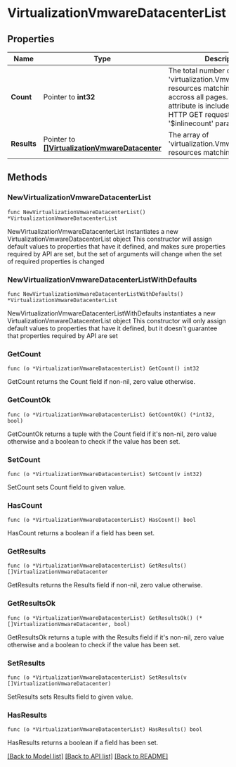 # VirtualizationVmwareDatacenterList

## Properties

Name | Type | Description | Notes
------------ | ------------- | ------------- | -------------
**Count** | Pointer to **int32** | The total number of &#39;virtualization.VmwareDatacenter&#39; resources matching the request, accross all pages. The &#39;Count&#39; attribute is included when the HTTP GET request includes the &#39;$inlinecount&#39; parameter. | [optional] 
**Results** | Pointer to [**[]VirtualizationVmwareDatacenter**](virtualization.VmwareDatacenter.md) | The array of &#39;virtualization.VmwareDatacenter&#39; resources matching the request. | [optional] 

## Methods

### NewVirtualizationVmwareDatacenterList

`func NewVirtualizationVmwareDatacenterList() *VirtualizationVmwareDatacenterList`

NewVirtualizationVmwareDatacenterList instantiates a new VirtualizationVmwareDatacenterList object
This constructor will assign default values to properties that have it defined,
and makes sure properties required by API are set, but the set of arguments
will change when the set of required properties is changed

### NewVirtualizationVmwareDatacenterListWithDefaults

`func NewVirtualizationVmwareDatacenterListWithDefaults() *VirtualizationVmwareDatacenterList`

NewVirtualizationVmwareDatacenterListWithDefaults instantiates a new VirtualizationVmwareDatacenterList object
This constructor will only assign default values to properties that have it defined,
but it doesn't guarantee that properties required by API are set

### GetCount

`func (o *VirtualizationVmwareDatacenterList) GetCount() int32`

GetCount returns the Count field if non-nil, zero value otherwise.

### GetCountOk

`func (o *VirtualizationVmwareDatacenterList) GetCountOk() (*int32, bool)`

GetCountOk returns a tuple with the Count field if it's non-nil, zero value otherwise
and a boolean to check if the value has been set.

### SetCount

`func (o *VirtualizationVmwareDatacenterList) SetCount(v int32)`

SetCount sets Count field to given value.

### HasCount

`func (o *VirtualizationVmwareDatacenterList) HasCount() bool`

HasCount returns a boolean if a field has been set.

### GetResults

`func (o *VirtualizationVmwareDatacenterList) GetResults() []VirtualizationVmwareDatacenter`

GetResults returns the Results field if non-nil, zero value otherwise.

### GetResultsOk

`func (o *VirtualizationVmwareDatacenterList) GetResultsOk() (*[]VirtualizationVmwareDatacenter, bool)`

GetResultsOk returns a tuple with the Results field if it's non-nil, zero value otherwise
and a boolean to check if the value has been set.

### SetResults

`func (o *VirtualizationVmwareDatacenterList) SetResults(v []VirtualizationVmwareDatacenter)`

SetResults sets Results field to given value.

### HasResults

`func (o *VirtualizationVmwareDatacenterList) HasResults() bool`

HasResults returns a boolean if a field has been set.


[[Back to Model list]](../README.md#documentation-for-models) [[Back to API list]](../README.md#documentation-for-api-endpoints) [[Back to README]](../README.md)


